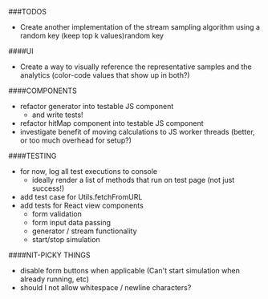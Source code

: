 
###TODOS
- Create another implementation of the stream sampling algorithm using a random key (keep top k values)random key


####UI
- Create a way to visually reference the representative samples and the analytics (color-code values that show up in both?)


####COMPONENTS
- refactor generator into testable JS component
	- and write tests!
- refactor hitMap component into testable JS component
- investigate benefit of moving calculations to JS worker threads (better, or too much overhead for setup?)


####TESTING
- for now, log all test executions to console
	- ideally render a list of methods that run on test page (not just success!)
- add test case for Utils.fetchFromURL
- add tests for React view components
	- form validation
	- form input data passing
	- generator / stream functionality
	- start/stop simulation


####NIT-PICKY THINGS
- disable form buttons when applicable (Can't start simulation when already running, etc)
- should I not allow whitespace / newline characters?